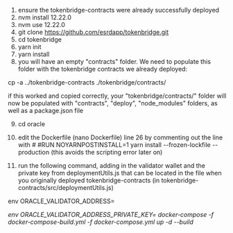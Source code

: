 1. ensure the tokenbridge-contracts were already successfully deployed
2. nvm install 12.22.0
3. nvm use 12.22.0
4. git clone https://github.com/esrdapp/tokenbridge.git
5. cd tokenbridge
6. yarn init
7. yarn install
8. you will have an empty "contracts" folder. We need to populate this folder with the tokenbridge contracts we already deployed:

cp -a ../tokenbridge-contracts ./tokenbridge/contracts/

if this worked and copied correctly, your "tokenbridge/contracts/" folder will now be populated with "contracts", "deploy", "node_modules" folders, as well as a package.json file

9. cd oracle
10. edit the Dockerfile (nano Dockerfile) line 26 by commenting out the line with #
#RUN NOYARNPOSTINSTALL=1 yarn install --frozen-lockfile --production (this avoids the scripting error later on)

11. run the following command, adding in the validator wallet and the private key from deploymentUtils.js that can be located in the file when you originally deployed tokenbridge-contracts (in tokenbridge-contracts/src/deploymentUtils.js)

env ORACLE_VALIDATOR_ADDRESS=<address> env ORACLE_VALIDATOR_ADDRESS_PRIVATE_KEY=<private key>  docker-compose -f docker-compose-build.yml -f docker-compose.yml up -d --build
